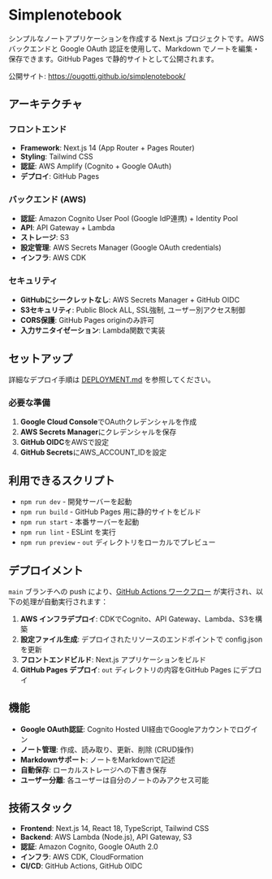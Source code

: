 # Simplenotebook

シンプルなノートアプリケーションを作成する Next.js プロジェクトです。AWS バックエンドと Google OAuth 認証を使用して、Markdown でノートを編集・保存できます。GitHub Pages で静的サイトとして公開されます。

公開サイト: <https://ougotti.github.io/simplenotebook/>

## アーキテクチャ

### フロントエンド
- **Framework**: Next.js 14 (App Router + Pages Router)
- **Styling**: Tailwind CSS
- **認証**: AWS Amplify (Cognito + Google OAuth)
- **デプロイ**: GitHub Pages

### バックエンド (AWS)
- **認証**: Amazon Cognito User Pool (Google IdP連携) + Identity Pool
- **API**: API Gateway + Lambda
- **ストレージ**: S3
- **設定管理**: AWS Secrets Manager (Google OAuth credentials)
- **インフラ**: AWS CDK

### セキュリティ
- **GitHubにシークレットなし**: AWS Secrets Manager + GitHub OIDC
- **S3セキュリティ**: Public Block ALL, SSL強制, ユーザー別アクセス制御
- **CORS保護**: GitHub Pages originのみ許可
- **入力サニタイゼーション**: Lambda関数で実装

## セットアップ

詳細なデプロイ手順は [DEPLOYMENT.md](DEPLOYMENT.md) を参照してください。

### 必要な準備

1. **Google Cloud Console**でOAuthクレデンシャルを作成
2. **AWS Secrets Manager**にクレデンシャルを保存
3. **GitHub OIDC**をAWSで設定
4. **GitHub Secrets**にAWS_ACCOUNT_IDを設定

## 利用できるスクリプト

- `npm run dev` - 開発サーバーを起動
- `npm run build` - GitHub Pages 用に静的サイトをビルド
- `npm run start` - 本番サーバーを起動
- `npm run lint` - ESLint を実行
- `npm run preview` - `out` ディレクトリをローカルでプレビュー

## デプロイメント

`main` ブランチへの push により、[GitHub Actions ワークフロー](.github/workflows/nextjs.yml) が実行され、以下の処理が自動実行されます：

1. **AWS インフラデプロイ**: CDKでCognito、API Gateway、Lambda、S3を構築
2. **設定ファイル生成**: デプロイされたリソースのエンドポイントで config.json を更新
3. **フロントエンドビルド**: Next.js アプリケーションをビルド
4. **GitHub Pages デプロイ**: `out` ディレクトリの内容をGitHub Pages にデプロイ

## 機能

- **Google OAuth認証**: Cognito Hosted UI経由でGoogleアカウントでログイン
- **ノート管理**: 作成、読み取り、更新、削除 (CRUD操作)
- **Markdownサポート**: ノートをMarkdownで記述
- **自動保存**: ローカルストレージへの下書き保存
- **ユーザー分離**: 各ユーザーは自分のノートのみアクセス可能

## 技術スタック

- **Frontend**: Next.js 14, React 18, TypeScript, Tailwind CSS
- **Backend**: AWS Lambda (Node.js), API Gateway, S3
- **認証**: Amazon Cognito, Google OAuth 2.0
- **インフラ**: AWS CDK, CloudFormation
- **CI/CD**: GitHub Actions, GitHub OIDC
